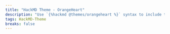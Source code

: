 ```yaml
---
title: "HackMD Theme - OrangeHeart"
description: "Use `{%hackmd @themes/orangeheart %}` syntax to include this theme."
tags: HackMD-Theme
breaks: false
---
```


<style>
.markdown-body{word-wrap:break-word;color:#000;font-family:Optima-Regular,Optima,PingFangSC-light,PingFangTC-light,PingFang SC,Cambria,Cochin,Georgia,Times,Times New Roman,serif;font-size:16px;letter-spacing:0;line-height:1.6;max-width:860px;padding:5px 20px;text-align:left;word-break:break-word;word-spacing:0}.markdown-body p{color:#000;font-size:16px;line-height:26px;margin:0;padding-bottom:8px;padding-top:8px}.markdown-body h1,.markdown-body h2,.markdown-body h3,.markdown-body h4,.markdown-body h5,.markdown-body h6{color:#000;font-weight:700;margin-bottom:15px;margin-top:30px;padding:0}.markdown-body h1{font-size:2.5rem}.markdown-body h2{border-bottom:2px solid #ef7060;font-size:2.1rem}.markdown-body h2 span{background:#ef7060;border-top-left-radius:3px;border-top-right-radius:3px;color:#fff;display:inline-block;font-weight:700;margin-right:0;padding:5px 10px 1px}.markdown-body h3{font-size:1.8rem}.markdown-body h4{font-size:1.65rem}.markdown-body h5,.markdown-body h6{font-size:1.5rem}.markdown-body ol,.markdown-body ul{color:#000;margin-bottom:8px;margin-top:8px;padding-left:25px}.markdown-body ul{list-style-type:disc}.markdown-body ul ul{list-style-type:square}.markdown-body ol{list-style-type:decimal}.markdown-body li section{color:#010101;font-weight:500;line-height:26px;margin-bottom:5px;margin-top:5px;text-align:left}.markdown-body blockquote{overflow-scrolling:touch;background:#fff9f9;border-left:3px solid #ef7060;color:#6a737d;display:block;font-size:.9em;margin-bottom:10px;margin-top:10px;overflow:auto;padding:5px 10px 5px 20px}.markdown-body blockquote p{color:#000;line-height:26px;margin:0}.markdown-body a{word-wrap:break-word;border-bottom:0 solid #ef7060;color:#ef7060;font-weight:700;text-decoration:none}.markdown-body li code,.markdown-body p code{word-wrap:break-word;background-color:rgba(27,31,35,.05);border-radius:4px;color:#ef7060;font-family:Operator Mono,Consolas,Monaco,Menlo,monospace;font-size:14px;margin:0 2px;padding:2px 4px;word-break:break-all}.markdown-body img{display:block;margin:0 auto;max-width:100%}.markdown-body span img{border-left:0;border-right:0;display:inline-block}.markdown-body table{display:table;text-align:left}.markdown-body tbody{border:0}.markdown-body table tr{background-color:#fff;border:0;border-top:1px solid #ccc}.markdown-body table tr:nth-child(2n){background-color:#f8f8f8}.markdown-body table tr td,.markdown-body table tr th{border:1px solid #ccc;font-size:16px;padding:5px 10px;text-align:left}.markdown-body table tr th{background-color:#f0f0f0;font-weight:700}.markdown-body li code,.markdown-body span code{color:#ef7060}.markdown-body mark{background-color:#ef7060;border-radius:2px;border-radius:4px;color:#fff;font-weight:500;margin:0 2px;padding:2px 4px}.markdown-body .anchor{margin-left:-40px}.octicon-link{border-radius:3px;color:#fff!important;padding:5px 10px!important}
</style>
